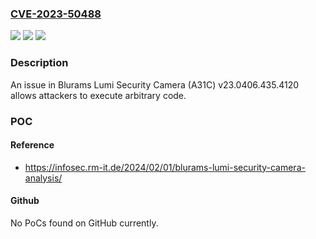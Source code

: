 ### [CVE-2023-50488](https://cve.mitre.org/cgi-bin/cvename.cgi?name=CVE-2023-50488)
![](https://img.shields.io/static/v1?label=Product&message=n%2Fa&color=blue)
![](https://img.shields.io/static/v1?label=Version&message=n%2Fa&color=blue)
![](https://img.shields.io/static/v1?label=Vulnerability&message=n%2Fa&color=brighgreen)

### Description

An issue in Blurams Lumi Security Camera (A31C) v23.0406.435.4120 allows attackers to execute arbitrary code.

### POC

#### Reference
- https://infosec.rm-it.de/2024/02/01/blurams-lumi-security-camera-analysis/

#### Github
No PoCs found on GitHub currently.

